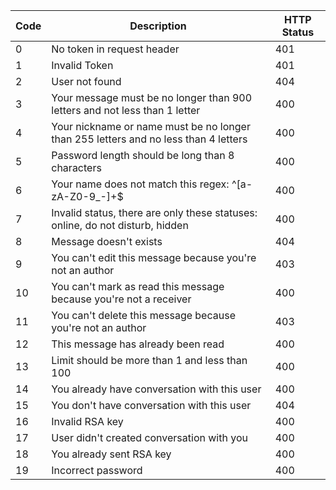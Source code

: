 | Code | Description | HTTP Status |
| ---- | ----------- | ----------- |
| 0    | No token in request header| 401
| 1    | Invalid Token             | 401
| 2    | User not found            | 404  |
| 3    | Your message must be no longer than 900 letters and not less than 1 letter | 400 |
| 4    | Your nickname or name must be no longer than 255 letters and no less than 4 letters | 400 |
| 5    | Password length should be long than 8 characters | 400 |
| 6    | Your name does not match this regex: ^[a-zA-Z0-9_-]+$ | 400
| 7    | Invalid status, there are only these statuses: online, do not disturb, hidden | 400
| 8    | Message doesn't exists    | 404
| 9    | You can't edit this message because you're not an author | 403
| 10   | You can't mark as read this message because you're not a receiver | 400
| 11   | You can't delete this message because you're not an author | 403
| 12   | This message has already been read | 400
| 13   | Limit should be more than 1 and less than 100 | 400
| 14   | You already have conversation with this user | 400
| 15   | You don't have conversation with this user | 404
| 16   | Invalid RSA key           | 400
| 17   | User didn't created conversation with you | 400
| 18   | You already sent RSA key  | 400
| 19   | Incorrect password        | 400